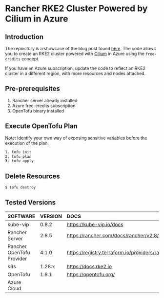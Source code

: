 # Rancher RKE2 Cluster Powered by Cilium in Azure

## Introduction

The repository is a showcase of the blog post found [here](https://egrosdou01.github.io/personal-blog/blog/opentofu-rke2-cilium-azure.md). The code allows you to create an RKE2 cluster powered with [Cilium](https://docs.cilium.io/en/stable/) in Azure using the `free-credits` concept.

If you have an Azure subscription, update the code to reflect an RKE2 cluster in a different region, with more resources and nodes attached.

## Pre-prerequisites
1. Rancher server already installed
1. Azure free-credits subscription
1. OpenTofu binary installed

## Execute OpenTofu Plan
Note: Identify your own way of exposing sensitive variables before the execution of the plan.

```bash
1. tofu init
2. tofu plan
3. tofu apply
```

## Delete Resources

```bash
$ tofu destroy
```

## Tested Versions
| SOFTWARE | VERSION | DOCS |
|:---------|:--------|:-----|
| kube-vip                    | 0.8.2           | <https://kube-vip.io/docs> |
| Rancher Server              | 2.8.5 | <https://rancher.com/docs/rancher/v2.8/en/overview> |
| Rancher OpenTofu Provider   | 4.1.0            | <https://registry.terraform.io/providers/rancher/rancher2/latest/docs> |
| k3s                         | 1.28.x   | <https://docs.rke2.io> |
| OpenTofu                   | 1.8.1          | <https://opentofu.org/> |
| Azure Cloud                     |       | |
